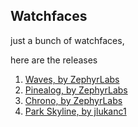 ## Watchfaces
just a bunch of watchfaces, 

here are the releases

1. [Waves, by ZephyrLabs](https://zephyrlabs.github.io/Watchfaces/Waves/)
2. [Pinealog, by ZephyrLabs](https://zephyrlabs.github.io/Watchfaces/Pinealog/)
3. [Chrono, by ZephyrLabs](https://zephyrlabs.github.io/Watchfaces/Chrono/)
3. [Park Skyline, by jlukanc1](https://zephyrlabs.github.io/Watchfaces/ParkSkyline/)